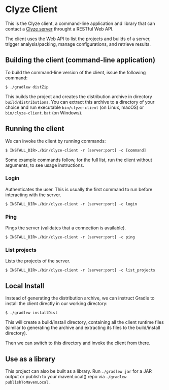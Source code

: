 # Clyze Client

This is the Clyze client, a command-line application and library that can contact a [Clyze server](https://clyze.com/) throught a RESTful Web API.

The client uses the Web API to list the projects and builds of a server, trigger analysis/packing, manage configurations, and retrieve results.

## Building the client (command-line application)

To build the command-line version of the client, issue the following command:

    $ ./gradlew distZip

This builds the project and creates the distribution archive in directory `build/distributions`. You can extract this archive to a directory of your choice and run executable `bin/clyze-client` (on Linux, macOS) or `bin/clyze-client.bat` (on Windows).

## Running the client

We can invoke the client by running commands:

    $ INSTALL_DIR>./bin/clyze-client -r [server:port] -c [command]

Some example commands follow, for the full list, run the client without arguments, to see usage instructions.

### Login
Authenticates the user. This is usually the first command to run before interacting with the server.

    $ INSTALL_DIR>./bin/clyze-client -r [server:port] -c login

### Ping
Pings the server (validates that a connection is available).

    $ INSTALL_DIR>./bin/clyze-client -r [server:port] -c ping

### List projects
Lists the projects of the server.

    $ INSTALL_DIR>./bin/clyze-client -r [server:port] -c list_projects

## Local Install

Instead of generating the distribution archive, we can instruct Gradle to install the client directly in our working directory:

    $ ./gradlew installDist

This will create a build/install directory, containing all the client runtime files 
(similar to generating the archive and extracting its files to the build/install directory).

Then we can switch to this directory and invoke the client from there.

## Use as a library

This project can also be built as a library. Run `./gradlew jar` for a JAR output or publish to your mavenLocal() repo via `./gradlew publishToMavenLocal`.
